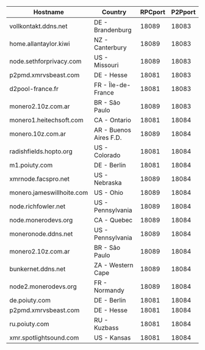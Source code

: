 Hostname | Country | RPCport | P2Pport
--- | --- | --- | ---
vollkontakt.ddns.net | DE - Brandenburg | 18089 | 18083
home.allantaylor.kiwi | NZ - Canterbury | 18089 | 18083
node.sethforprivacy.com | US - Missouri | 18089 | 18083
p2pmd.xmrvsbeast.com | DE - Hesse | 18081 | 18083
d2pool-france.fr | FR - Île-de-France | 18081 | 18083
monero2.10z.com.ar | BR - São Paulo | 18089 | 18083
monero1.heitechsoft.com | CA - Ontario | 18081 | 18084
monero.10z.com.ar | AR - Buenos Aires F.D. | 18089 | 18084
radishfields.hopto.org | US - Colorado | 18081 | 18084
m1.poiuty.com | DE - Berlin | 18081 | 18084
xmrnode.facspro.net | US - Nebraska | 18089 | 18084
monero.jameswillhoite.com | US - Ohio | 18089 | 18084
node.richfowler.net | US - Pennsylvania | 18089 | 18084
node.monerodevs.org | CA - Quebec | 18089 | 18084
moneronode.ddns.net | US - Pennsylvania | 18089 | 18084
monero2.10z.com.ar | BR - São Paulo | 18089 | 18084
bunkernet.ddns.net | ZA - Western Cape | 18089 | 18084
node2.monerodevs.org | FR - Normandy | 18089 | 18084
de.poiuty.com | DE - Berlin | 18081 | 18084
p2pmd.xmrvsbeast.com | DE - Hesse | 18081 | 18084
ru.poiuty.com | RU - Kuzbass | 18081 | 18084
xmr.spotlightsound.com | US - Kansas | 18081 | 18084
